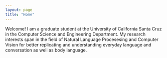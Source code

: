 ```yaml
---
layout: page
title: "Home"
---
```


Welcome! I am a graduate student at the University of California Santa Cruz in the Computer Science and Engineering Department. My research interests span in the field of Natural Language Procesesing and Computer Vision for better replicating and understanding everyday language and conversation as well as  body language.
